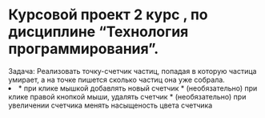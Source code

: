 <h1>Курсовой проект 2 курс , по дисциплине “Технология программирования”.</h1>
Задача: Реализовать точку-счетчик частиц, попадая в которую частица умирает, а на точке пишется сколько частиц она уже собрала.
<li>
* при клике мышкой добавлять новый счетчик
* (необязательно) при клике правой кнопкой мыши, удалять счетчик
* (необязательно) при увеличении счетчика менять насыщеность цвета счетчика 
</li>
